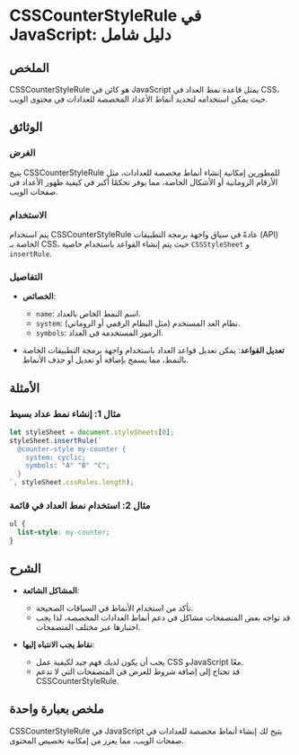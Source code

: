 <!--
Meta Description: # CSSCounterStyleRule في JavaScript: دليل شامل ## الملخص CSSCounterStyleRule هو كائن في JavaScript يمثل قاعدة نمط العداد في CSS، حيث يمكن استخدامه لتح...
Meta Keywords: csscounterstylerule, javascript, العداد, css, أنماط
-->

# CSSCounterStyleRule في JavaScript: دليل شامل

## الملخص
CSSCounterStyleRule هو كائن في JavaScript يمثل قاعدة نمط العداد في CSS، حيث يمكن استخدامه لتحديد أنماط الأعداد المخصصة للعدادات في محتوى الويب.

## الوثائق
### الغرض
يتيح CSSCounterStyleRule للمطورين إمكانية إنشاء أنماط مخصصة للعدادات، مثل الأرقام الرومانية أو الأشكال الخاصة، مما يوفر تحكمًا أكبر في كيفية ظهور الأعداد في صفحات الويب.

### الاستخدام
يتم استخدام CSSCounterStyleRule عادةً في سياق واجهة برمجة التطبيقات (API) الخاصة بـ CSS، حيث يتم إنشاء القواعد باستخدام خاصية `CSSStyleSheet` و `insertRule`. 

### التفاصيل
- **الخصائص**:
  - `name`: اسم النمط الخاص بالعداد.
  - `system`: نظام العد المستخدم (مثل النظام الرقمي أو الروماني).
  - `symbols`: الرموز المستخدمة في العداد.
  
- **تعديل القواعد**: يمكن تعديل قواعد العداد باستخدام واجهة برمجة التطبيقات الخاصة بالنمط، مما يسمح بإضافة أو تعديل أو حذف الأنماط.

## الأمثلة
### مثال 1: إنشاء نمط عداد بسيط
```javascript
let styleSheet = document.styleSheets[0];
styleSheet.insertRule(`
  @counter-style my-counter {
    system: cyclic;
    symbols: "A" "B" "C";
  }
`, styleSheet.cssRules.length);
```

### مثال 2: استخدام نمط العداد في قائمة
```css
ul {
  list-style: my-counter;
}
```

## الشرح
- **المشاكل الشائعة**: 
  - تأكد من استخدام الأنماط في السياقات الصحيحة. 
  - قد تواجه بعض المتصفحات مشاكل في دعم أنماط العدادات المخصصة، لذا يجب اختبارها عبر مختلف المتصفحات.

- **نقاط يجب الانتباه إليها**: 
  - يجب أن يكون لديك فهم جيد لكيفية عمل CSS وJavaScript معًا.
  - قد تحتاج إلى إضافة شروط للعرض في المتصفحات التي لا تدعم CSSCounterStyleRule.

## ملخص بعبارة واحدة
CSSCounterStyleRule في JavaScript يتيح لك إنشاء أنماط مخصصة للعدادات في صفحات الويب، مما يعزز من إمكانية تخصيص المحتوى.